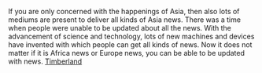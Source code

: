 If you are only concerned with the happenings of Asia, then also lots of mediums are present to      deliver all kinds of Asia news. There was a time when people were unable to be updated about all the news. With the advancement of science and technology, lots of new machines and devices have invented with which people can get all kinds of news. Now it does not matter if it is Africa news or Europe news, you can be able to be updated with news.
 <a href="http://www.friarwood.com/shoponlinejp.asp?cheap=products-c194.html" title="Timberland">Timberland</a>